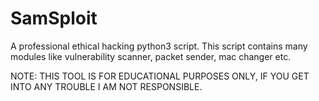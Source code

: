 # SamSploit
A professional ethical hacking python3 script. This script contains many modules like vulnerability scanner, packet sender, mac changer etc.

NOTE: THIS TOOL IS FOR EDUCATIONAL PURPOSES ONLY, IF YOU GET INTO ANY TROUBLE I AM NOT RESPONSIBLE.
